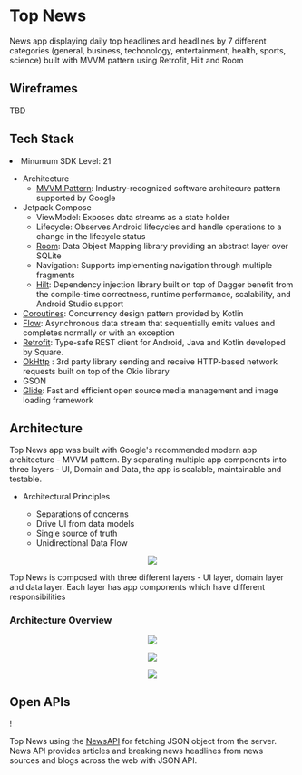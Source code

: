<h1>Top News</h1>
<p>News app displaying daily top headlines and headlines by 7 different categories 
  (general, business, techonology, entertainment, health, sports, science) built with MVVM pattern using Retrofit, Hilt and Room
</p>

<!-- Screenshots -->
<h2>Wireframes</h2>
<p>
  TBD
</p>

<!-- Tech Stack -->
<h2>Tech Stack</h2>
<li>Minumum SDK Level: 21</li>
<ul>
  <li>Architecture
    <ul>
      <li><a href="https://developer.android.com/topic/architecture">MVVM Pattern</a>: Industry-recognized software architecure pattern supported by Google</li>
    </ul>
  </li>
  <li>Jetpack Compose
  <ul>
    <li>ViewModel: Exposes data streams as a state holder</li>
    <li>Lifecycle: Observes Android lifecycles and handle operations to a change in the lifecycle status</li>
    <li><a href="https://developer.android.com/training/data-storage/room">Room</a>: Data Object Mapping library providing an abstract layer over SQLite</li>
    <li>Navigation: Supports implementing navigation through multiple fragments</li>
    <li><a href="https://developer.android.com/training/dependency-injection/hilt-android">Hilt</a>: Dependency injection library built on top of Dagger benefit from the compile-time correctness, runtime performance, scalability, and Android Studio support </li>
   </ul>
  </li>
  <li><a href="https://developer.android.com/kotlin/coroutines">Coroutines</a>: Concurrency design pattern provided by Kotlin</li>
  <li><a href="https://developer.android.com/kotlin/flow">Flow</a>: Asynchronous data stream that sequentially emits values and completes normally or with an exception</li>
  <li><a href="https://square.github.io/retrofit/">Retrofit</a>: Type-safe REST client for Android, Java and Kotlin developed by Square.  </li>
  <li><a href="https://square.github.io/okhttp/">OkHttp</a> : 3rd party library sending and receive HTTP-based network requests built on top of the Okio library</li>
  <li>GSON</li>
  <li><a href="https://github.com/bumptech/glide">Glide</a>: Fast and efficient open source media management and image loading framework </li>
</ul>

<!-- Architecture -->
<h2>Architecture</h2>
<p>Top News app was built with Google's recommended modern app architecture - MVVM pattern. By separating multiple app components into three layers
- UI, Domain and Data, the app is scalable, maintainable and testable.</p>
<ul>
  <li>Architectural Principles</li>
    <ul>
      <li>Separations of concerns</li>
      <li>Drive UI from data models</li>
      <li>Single source of truth</li>
      <li>Unidirectional Data Flow</li>
   </ul>
</ul>
<p align="center">
   <img src="https://user-images.githubusercontent.com/57670625/221630274-a9214a21-5908-4725-b799-800197555750.jpg"/>
</p>
<p>Top News is composed with three different layers - UI layer, domain layer and data layer. Each layer has app components which have different responsibilities</p>
<h3>Architecture Overview</h3>
<p align="center">
   <img src="https://user-images.githubusercontent.com/57670625/221953743-a0aeb6ab-8bf9-45b0-bde9-59c0d3912899.jpg"/>
</p>
<p></p>
<p align="center">
   <img src="https://user-images.githubusercontent.com/57670625/221953741-1c9dd925-1dc3-47d7-a6c2-d50c2efd0fba.jpg"/>
</p>
<p></p>
<p align="center">
   <img src="https://user-images.githubusercontent.com/57670625/221953742-45a26049-c855-45e1-aba8-e69d2f166933.jpg"/>
</p>
<p></p>

<!-- Open APIs -->
<h2>Open APIs</h2>!
<p>Top News using the <a href="https://newsapi.org//">NewsAPI</a> for fetching JSON object from the server. News API provides articles and breaking news headlines from news sources and blogs across the web with JSON API.</p>
 
